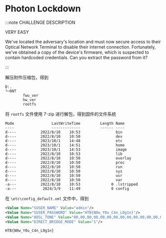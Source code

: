 # Photon Lockdown

:::note CHALLENGE DESCRIPTION

VERY EASY

We've located the adversary's location and must now secure access to their Optical Network Terminal to disable their internet connection. Fortunately, we've obtained a copy of the device's firmware, which is suspected to contain hardcoded credentials. Can you extract the password from it?

:::

解压附件压缩包，得到

```plaintext
D:.
└─ONT
        fwu_ver
        hw_ver
        rootfs
```

将 `rootfs` 文件使用 7-zip 进行解包，得到固件的文件系统

```plaintext
Mode                 LastWriteTime         Length Name
----                 -------------         ------ ----
d----           2022/8/10    10:53                bin
d----           2022/8/10    10:50                dev
d----           2023/10/1    14:48                etc
d----           2023/10/1    14:51                home
d----           2023/10/1    14:53                image
d----           2022/8/10    10:53                lib
d----           2022/8/10    10:50                overlay
d----           2022/8/10    10:50                proc
d----           2022/8/10    10:50                run
d----           2022/8/10    10:50                sys
d----           2022/8/10    10:50                usr
d----           2022/8/10    10:50                var
-a---           2022/8/10    10:53              0 .lstripped
-a---            2024/3/9    11:49              0 config
```

在 `\etc\config_default.xml` 文件中，得到

```xml
<Value Name="SUSER_NAME" Value="admin"/>
<Value Name="SUSER_PASSWORD" Value="HTB{N0w_Y0u_C4n_L0g1n}"/>
<Value Name="ADSL_TONE" Value="00,00,00,00,00,00,00,00,00,00,00,00,00,00,00,00,00,00,00,00,00,00,00,00,00,00,00,00,00,00,00,00,00,00,00,00,00,00,00,00,00,00,00,00,00,00,00,00,00,00,00,00,00,00,00,00,00,00,00,00,00,00,00,00"/>
<Value Name="DIRECT_BRIDGE_MODE" Value="1"/>
```

```plaintext title="Flag"
HTB{N0w_Y0u_C4n_L0g1n}
```
